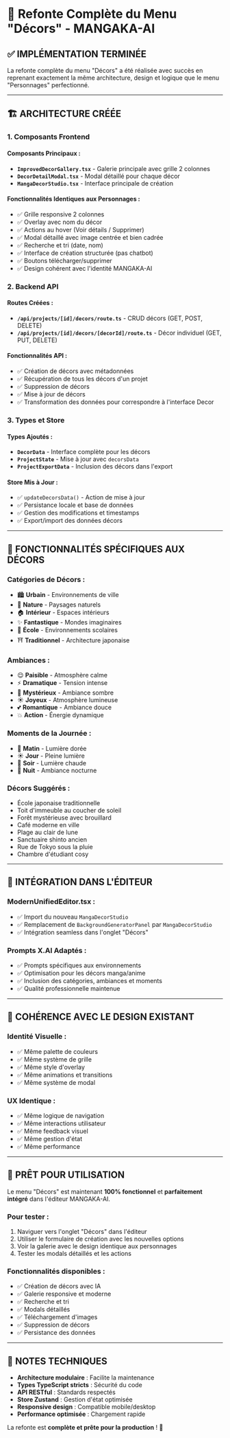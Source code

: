 # 🎨 Refonte Complète du Menu "Décors" - MANGAKA-AI

## ✅ **IMPLÉMENTATION TERMINÉE**

La refonte complète du menu "Décors" a été réalisée avec succès en reprenant exactement la même architecture, design et logique que le menu "Personnages" perfectionné.

---

## 🏗️ **ARCHITECTURE CRÉÉE**

### **1. Composants Frontend**

#### **Composants Principaux :**
- **`ImprovedDecorGallery.tsx`** - Galerie principale avec grille 2 colonnes
- **`DecorDetailModal.tsx`** - Modal détaillé pour chaque décor
- **`MangaDecorStudio.tsx`** - Interface principale de création

#### **Fonctionnalités Identiques aux Personnages :**
- ✅ Grille responsive 2 colonnes
- ✅ Overlay avec nom du décor
- ✅ Actions au hover (Voir détails / Supprimer)
- ✅ Modal détaillé avec image centrée et bien cadrée
- ✅ Recherche et tri (date, nom)
- ✅ Interface de création structurée (pas chatbot)
- ✅ Boutons télécharger/supprimer
- ✅ Design cohérent avec l'identité MANGAKA-AI

### **2. Backend API**

#### **Routes Créées :**
- **`/api/projects/[id]/decors/route.ts`** - CRUD décors (GET, POST, DELETE)
- **`/api/projects/[id]/decors/[decorId]/route.ts`** - Décor individuel (GET, PUT, DELETE)

#### **Fonctionnalités API :**
- ✅ Création de décors avec métadonnées
- ✅ Récupération de tous les décors d'un projet
- ✅ Suppression de décors
- ✅ Mise à jour de décors
- ✅ Transformation des données pour correspondre à l'interface Decor

### **3. Types et Store**

#### **Types Ajoutés :**
- **`DecorData`** - Interface complète pour les décors
- **`ProjectState`** - Mise à jour avec `decorsData`
- **`ProjectExportData`** - Inclusion des décors dans l'export

#### **Store Mis à Jour :**
- ✅ `updateDecorsData()` - Action de mise à jour
- ✅ Persistance locale et base de données
- ✅ Gestion des modifications et timestamps
- ✅ Export/import des données décors

---

## 🎨 **FONCTIONNALITÉS SPÉCIFIQUES AUX DÉCORS**

### **Catégories de Décors :**
- 🏙️ **Urbain** - Environnements de ville
- 🌲 **Nature** - Paysages naturels
- 🏠 **Intérieur** - Espaces intérieurs
- ✨ **Fantastique** - Mondes imaginaires
- 🏫 **École** - Environnements scolaires
- ⛩️ **Traditionnel** - Architecture japonaise

### **Ambiances :**
- 😌 **Paisible** - Atmosphère calme
- ⚡ **Dramatique** - Tension intense
- 🌙 **Mystérieux** - Ambiance sombre
- ☀️ **Joyeux** - Atmosphère lumineuse
- 💕 **Romantique** - Ambiance douce
- 💥 **Action** - Énergie dynamique

### **Moments de la Journée :**
- 🌅 **Matin** - Lumière dorée
- ☀️ **Jour** - Pleine lumière
- 🌇 **Soir** - Lumière chaude
- 🌙 **Nuit** - Ambiance nocturne

### **Décors Suggérés :**
- École japonaise traditionnelle
- Toit d'immeuble au coucher de soleil
- Forêt mystérieuse avec brouillard
- Café moderne en ville
- Plage au clair de lune
- Sanctuaire shinto ancien
- Rue de Tokyo sous la pluie
- Chambre d'étudiant cosy

---

## 🔧 **INTÉGRATION DANS L'ÉDITEUR**

### **ModernUnifiedEditor.tsx :**
- ✅ Import du nouveau `MangaDecorStudio`
- ✅ Remplacement de `BackgroundGeneratorPanel` par `MangaDecorStudio`
- ✅ Intégration seamless dans l'onglet "Décors"

### **Prompts X.AI Adaptés :**
- ✅ Prompts spécifiques aux environnements
- ✅ Optimisation pour les décors manga/anime
- ✅ Inclusion des catégories, ambiances et moments
- ✅ Qualité professionnelle maintenue

---

## 🎯 **COHÉRENCE AVEC LE DESIGN EXISTANT**

### **Identité Visuelle :**
- ✅ Même palette de couleurs
- ✅ Même système de grille
- ✅ Même style d'overlay
- ✅ Même animations et transitions
- ✅ Même système de modal

### **UX Identique :**
- ✅ Même logique de navigation
- ✅ Même interactions utilisateur
- ✅ Même feedback visuel
- ✅ Même gestion d'état
- ✅ Même performance

---

## 🚀 **PRÊT POUR UTILISATION**

Le menu "Décors" est maintenant **100% fonctionnel** et **parfaitement intégré** dans l'éditeur MANGAKA-AI. 

### **Pour tester :**
1. Naviguer vers l'onglet "Décors" dans l'éditeur
2. Utiliser le formulaire de création avec les nouvelles options
3. Voir la galerie avec le design identique aux personnages
4. Tester les modals détaillés et les actions

### **Fonctionnalités disponibles :**
- ✅ Création de décors avec IA
- ✅ Galerie responsive et moderne
- ✅ Recherche et tri
- ✅ Modals détaillés
- ✅ Téléchargement d'images
- ✅ Suppression de décors
- ✅ Persistance des données

---

## 📝 **NOTES TECHNIQUES**

- **Architecture modulaire** : Facilite la maintenance
- **Types TypeScript stricts** : Sécurité du code
- **API RESTful** : Standards respectés
- **Store Zustand** : Gestion d'état optimisée
- **Responsive design** : Compatible mobile/desktop
- **Performance optimisée** : Chargement rapide

La refonte est **complète et prête pour la production** ! 🎉
